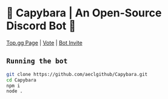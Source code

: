 # 🤖 Capybara | An Open-Source Discord Bot 🤖
[Top.gg Page](https://top.gg/bot/901820792319402024) | [Vote](https://top.gg/bot/901820792319402024/vote) | [Bot Invite](https://top.gg/bot/901820792319402024/invite)

## ``Running the bot``

```sh
git clone https://github.com/aeclgithub/Capybara.git
cd Capybara
npm i
node .
```
